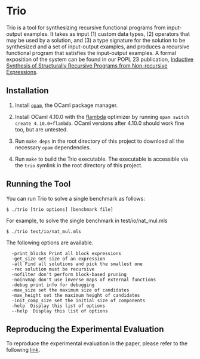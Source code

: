 # Trio 

Trio is a tool for synthesizing recursive functional programs from input-output examples. 
It takes as input (1) custom data types, (2) operators that may be used by a solution, and (3) a type signature for the solution to be synthesized and a set of input-output examples, and produces a recursive functional program that satisfies the input-output examples. 
A formal exposition of the system can be found in our POPL 23 publication, 
[Inductive Synthesis of Structurally Recursive Programs from Non-recursive Expressions](https://dl.acm.org/doi/10.1145/3571263).

## Installation

1. Install [`opam`](https://opam.ocaml.org/doc/Install.html), the OCaml package
   manager.

2. Install OCaml 4.10.0 with the
   [flambda](https://caml.inria.fr/pub/docs/manual-ocaml/flambda.html) optimizer
   by running `opam switch create 4.10.0+flambda`. OCaml versions after 4.10.0
   should work fine too, but are untested.

3. Run `make deps` in the root directory of this project to download all the
   necessary `opam` dependencies.

4. Run `make` to build the Trio executable. The executable is accessible via
   the `trio` symlink in the root directory of this project.

## Running the Tool
You can run Trio to solve a single benchmark as follows:
```
$ ./trio [trio options] [benchmark file]
```
For example, 
to solve the single benchmark in test/io/nat_mul.mls
```
$ ./trio test/io/nat_mul.mls
```

The following options are available. 
```
  -print_blocks Print all block expressions
  -get_size Get size of an expression
  -all Find all solutions and pick the smallest one
  -rec solution must be recursive
  -nofilter don't perform block-based pruning
  -noinvmap don't use inverse maps of external functions
  -debug print info for debugging
  -max_size set the maximum size of candidates
  -max_height set the maximum height of candidates
  -init_comp_size set the initial size of components
  -help  Display this list of options
  --help  Display this list of options
```

## Reproducing the Experimental Evaluation 

To reproduce the experimental evaluation in the paper, please refer to the 
following [link](https://github.com/pslhy/trio_artifacts). 
